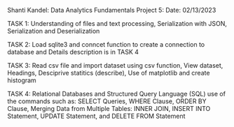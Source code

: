 Shanti Kandel: 
Data Analytics Fundamentals
Project 5: Date: 02/13/2023


TASK 1:
Understanding of files and text processing,
Serialization with JSON,
Serialization and Deserialization

TASK 2:
Load sqlite3 and conncet function to create a connection to database and
Details description is in  TASK 4

TASK 3:
Read csv file and import dataset using csv function, 
View dataset,
Headings,
Desciprive statitics (describe),
Use of matplotlib and create histogram

TASK 4:
Relational Databases and Structured Query Language (SQL)
use of the commands such as: 
SELECT Queries,
WHERE Clause,
ORDER BY Clause,
Merging Data from Multiple Tables: INNER JOIN,
INSERT INTO Statement,
UPDATE Statement, and 
DELETE FROM Statement

